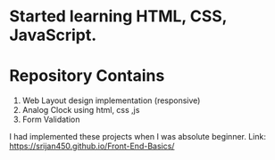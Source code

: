 # Started learning HTML, CSS, JavaScript.
# Repository Contains
1. Web Layout design implementation (responsive)
2. Analog Clock using html, css ,js
3. Form Validation

I had implemented these projects when I was absolute beginner.
Link: https://srijan450.github.io/Front-End-Basics/
